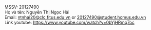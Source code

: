 MSSV: 20127490 <br />
Họ và tên: Nguyễn Thị Ngọc Hải <br />
Email: ntnhai20@clc.fitus.edu.vn or 20127490@student.hcmus.edu.vn <br />
Link youtube: https://www.youtube.com/watch?v=0bYjHRmq7oc
